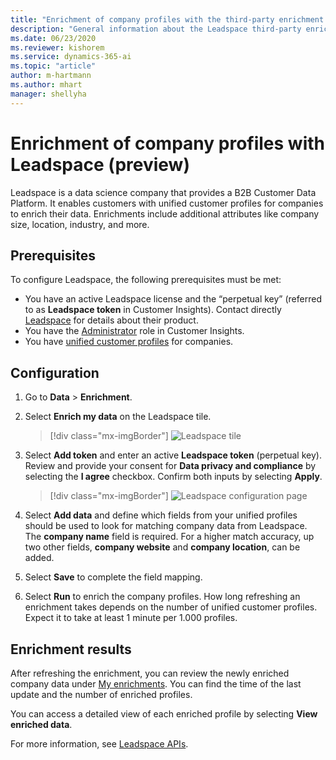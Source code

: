 ```yaml
---
title: "Enrichment of company profiles with the third-party enrichment Leadspace in Dynamics 365 Customer Insights | Microsoft Docs"
description: "General information about the Leadspace third-party enrichment in Customer Insights."
ms.date: 06/23/2020
ms.reviewer: kishorem
ms.service: dynamics-365-ai
ms.topic: "article"
author: m-hartmann
ms.author: mhart
manager: shellyha
---
```


# Enrichment of company profiles with Leadspace (preview)

Leadspace is a data science company that provides a B2B Customer Data Platform. It enables customers with unified customer profiles for companies to enrich their data. Enrichments include additional attributes like company size, location, industry, and more.

## Prerequisites

To configure Leadspace, the following prerequisites must be met:

- You have an active Leadspace license and the “perpetual key” (referred to as **Leadspace token** in Customer Insights). Contact directly [Leadspace](https://www.leadspace.com/products/leadspace-on-demand/) for details about their product.
- You have the [Administrator](permissions.md#administrator) role in Customer Insights.
- You have [unified customer profiles](customer-profiles.md) for companies.

## Configuration

1. Go to **Data** > **Enrichment**.

1. Select **Enrich my data** on the Leadspace tile.

   > [!div class="mx-imgBorder"]
   > ![Leadspace tile](media/leadspace-tile.png "Leadspace tile")

1. Select **Add token** and enter an active **Leadspace token** (perpetual key). Review and provide your consent for **Data privacy and compliance** by selecting the **I agree** checkbox. Confirm both inputs by selecting **Apply**.

   > [!div class="mx-imgBorder"]
   > ![Leadspace configuration page](media/enrichment-leadspace-configuration.png "Leadspace configuration page")

1. Select **Add data** and define which fields from your unified profiles should be used to look for matching company data from Leadspace. The **company name** field is required. For a higher match accuracy, up two other fields, **company website** and **company location**, can be added.

1. Select **Save** to complete the field mapping.

1. Select **Run** to enrich the company profiles. How long refreshing an enrichment takes depends on the number of unified customer profiles. Expect it to take at least 1 minute per 1.000 profiles.

## Enrichment results

After refreshing the enrichment, you can review the newly enriched company data under [My enrichments](customer-profiles.md). You can find the time of the last update and the number of enriched profiles.

You can access a detailed view of each enriched profile by selecting **View enriched data**.

For more information, see [Leadspace APIs](https://support.leadspace.com/hc/en-us/sections/201997649-API).
